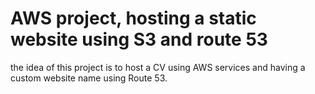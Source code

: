 # AWS project, hosting a static website using S3 and route 53
the idea of this project is to host a CV using AWS services and having a custom website name using Route 53.
